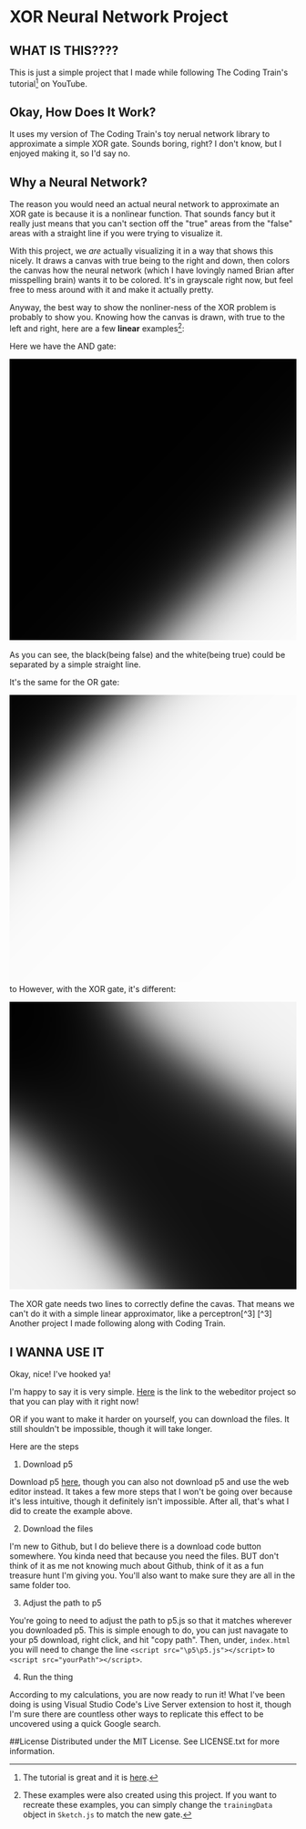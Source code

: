 # XOR Neural Network Project
<!-- This is my first ever Github readme so, yes, it will be ugy -->

## WHAT IS THIS????
This is just a simple project that I made while following The Coding Train's tutorial[^1] on YouTube.
[^1]: The tutorial is great and it is [here](https://www.youtube.com/watch?v=188B6k_F9jU&list=PLRqwX-V7Uu6aCibgK1PTWWu9by6XFdCfh&index=19&pp=iAQB).

## Okay, How Does It Work?
It uses my version of The Coding Train's toy nerual network library to approximate a simple XOR gate. 
Sounds boring, right? 
I don't know, but I enjoyed making it, so I'd say no.

## Why a Neural Network?
The reason you would need an actual neural network to approximate an XOR gate is because it is a nonlinear function. 
That sounds fancy but it really just means that you can't section off the "true" areas from the "false" areas with a straight line if you were trying to visualize it.

With this project, we _are_ actually visualizing it in a way that shows this nicely. 
It draws a canvas with true being to the right and down, then colors the canvas how the neural network \(which I have lovingly named Brian after misspelling brain) wants it to be colored.
It's in grayscale right now, but feel free to mess around with it and make it actually pretty.

Anyway, the best way to show the nonliner-ness of the XOR problem is probably to show you. 
Knowing how the canvas is drawn, with true to the left and right, here are a few **linear** examples[^2]:

[^2]: These examples were also created using this project. 
  If you want to recreate these examples, you can simply change the `trainingData` object in `Sketch.js` to match the new gate.

Here we have the AND gate:

![Image of the project output when configured to train on an AND gate. It looks like a big black square with a white triangle in the bottom right](assets/pictures/ANDOutputExample.png)

As you can see, the black\(being false) and the white\(being true) could be separated by a simple straight line.

It's the same for the OR gate:

![Image of the project output when configured to train on an OR gate. It looks like a big white square with a black triangle in the top right](assets/pictures/OROutputExample.png)
to
However, with the XOR gate, it's different:

![Image of the project output when configured to train on an XOR gate. It looks like a big black square with a white triangle in the top right and bottom left](assets/pictures/XOROutputExample.png)

The XOR gate needs two lines to correctly define the cavas. That means we can't do it with a simple linear approximator, like a perceptron[^3]
[^3] Another project I made following along with Coding Train.

## I WANNA USE IT
Okay, nice! I've hooked ya!

I'm happy to say it is very simple. 
[Here](https://editor.p5js.org/intentionalDisaster99/full/8YwpnVwph) is the link to the webeditor project so that you can play with it right now!

OR if you want to make it harder on yourself, you can download the files.
It still shouldn't be impossible, though it will take longer.

Here are the steps
1. Download p5

Download p5 [here](https://p5js.org/download/), though you can also not download p5 and use the web editor instead. It takes a few more steps that I won't be going over because it's less intuitive, though it definitely isn't impossible.
After all, that's what I did to create the example above.

2. Download the files
   
I'm new to Github, but I do believe there is a download code button somewhere. You kinda need that because you need the files.
BUT don't think of it as me not knowing much about Github, think of it as a fun treasure hunt I'm giving you.
You'll also want to make sure they are all in the same folder too.

3. Adjust the path to p5

You're going to need to adjust the path to p5.js so that it matches wherever you downloaded p5.
This is simple enough to do, you can just navagate to your p5 download, right click, and hit "copy path".
Then, under, `index.html` you will need to change the line `<script src="\p5\p5.js"></script>` to `<script src="yourPath"></script>`.

4. Run the thing

According to my calculations, you are now ready to run it! What I've been doing is using Visual Studio Code's Live Server extension to host it, though I'm sure there are countless other ways to replicate this effect to be uncovered using a quick Google search.


##License
Distributed under the MIT License. See LICENSE.txt for more information.



